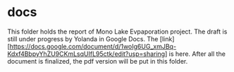 # docs

This folder holds the report of Mono Lake Evpaporation project. The draft is still under progress by Yolanda in Google Docs. The [link][https://docs.google.com/document/d/1woIg6UG_xmJBq-Kdxf4BbpyYhZU9CKmLsqUIfL95ctk/edit?usp=sharing] is here. After all the document is finalized, the pdf version will be put in this folder.
